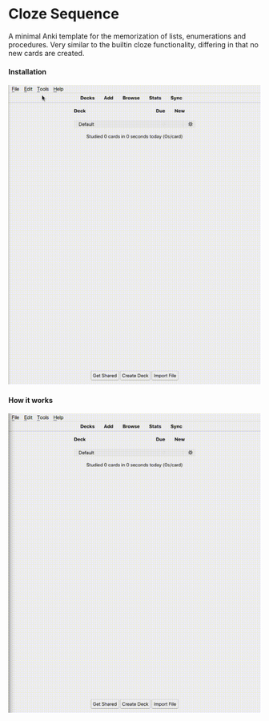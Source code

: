 # Cloze Sequence

A minimal Anki template for the memorization of lists, enumerations and procedures. Very similar to the builtin cloze functionality, differing in that no new cards are created.

#### Installation

![Installation of Cloze Sequence](cloze-sequence_installation.gif)

#### How it works

![How Cloze Sequence works](cloze-sequence_howto.gif)

